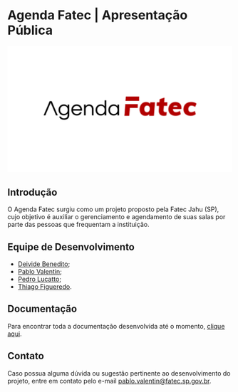 # Agenda Fatec | Apresentação Pública

<img src="./Assets/Logo.png" alt="Logo"/>

## Introdução

O Agenda Fatec surgiu como um projeto proposto pela Fatec Jahu (SP), cujo objetivo é auxiliar o gerenciamento e agendamento de suas salas por parte das pessoas que frequentam a instituição.

## Equipe de Desenvolvimento

- [Deivide Benedito](https://github.com/DeivideBS);
- [Pablo Valentin](https://github.com/PabloValentin94);
- [Pedro Lucatto](https://github.com/Pedro-Lucatto);
- [Thiago Figueredo](https://github.com/thiagofjau).

## Documentação

Para encontrar toda a documentação desenvolvida até o momento, [clique aqui](https://github.com/Agenda-Fatec/Documentos).

## Contato

Caso possua alguma dúvida ou sugestão pertinente ao desenvolvimento do projeto, entre em contato pelo e-mail [pablo.valentin@fatec.sp.gov.br](mailto:pablo.valentin@fatec.sp.gov.br).